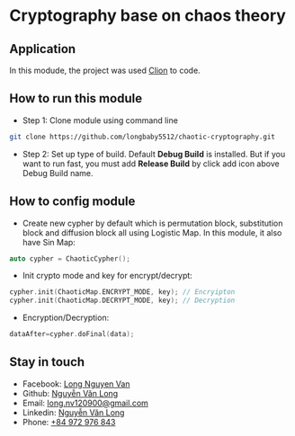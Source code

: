 # Cryptography base on chaos theory

## Application

In this modude, the project was used [Clion](https://www.jetbrains.com/clion) to code.

## How to run this module

- Step 1: Clone module using command line
```Bash
git clone https://github.com/longbaby5512/chaotic-cryptography.git
```

- Step 2: Set up type of build. Default <b>Debug Build</b> is installed. But if you want to run fast, you must add <b>Release Build</b> by click add icon above Debug Build name.

## How to config module

- Create new cypher by default which is permutation block, substitution block and diffusion block all using Logistic Map. In this module, it also have Sin Map:

```C++
auto cypher = ChaoticCypher();
```

- Init crypto mode and key for encrypt/decrypt:
```C++
cypher.init(ChaoticMap.ENCRYPT_MODE, key); // Encryipton
cypher.init(ChaoticMap.DECRYPT_MODE, key); // Decryption
```

- Encryption/Decryption:
```C++
dataAfter=cypher.doFinal(data);
```

## Stay in touch
- Facebook: [Long Nguyen Van](https://www.facebook.com/longkenvy)
- Github: [Nguyễn Văn Long](https://github.com/longbaby5512)
- Email: [long.nv120900@gmail.com](mailto:long.nv120900@gmail.com)
- Linkedin: [Nguyễn Văn Long](https://www.linkedin.com/in/nguyenvanlong)
- Phone: [+84 972 976 843](tel:+84972976843)
